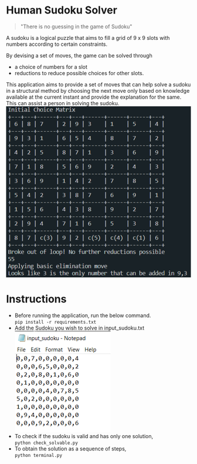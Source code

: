 # Human Sudoku Solver
> "There is no guessing in the game of Sudoku"  

A sudoku is a logical puzzle that aims to fill a grid of 9 x 9 slots with numbers according to certain constraints.

By devising a set of moves, the game can be solved through
  * a choice of numbers for a slot
  * reductions to reduce possible choices for other slots.  

This application aims to provide a set of moves that can help solve a sudoku in a structural method by choosing the next move only based on knowledge available at the current instant and provide the explanation for the same. This can assist a person in solving the sudoku.  
![Image](./Screenshots/terminal.png)

# Instructions

* Before running the application, run the below command.    
  `pip install -r requirements.txt`
* Add the Sudoku you wish to solve in input_sudoku.txt  
![Image2](./Screenshots/InputSudoku.png)
* To check if the sudoku is valid and has only one solution,  
  `python check_solvable.py`
* To obtain the solution as a sequence of steps,  
  `python terminal.py`
